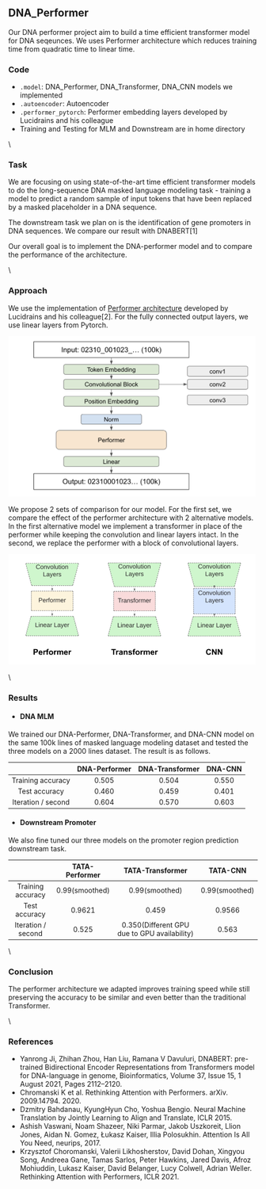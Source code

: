 ## DNA_Performer

Our DNA performer project aim to build a time efficient transformer model for DNA seqeunces. We uses Performer architecture which reduces training time from quadratic time to linear time.


### Code

- `.model`: DNA_Performer, DNA_Transformer, DNA_CNN models we implemented
- `.autoencoder`: Autoencoder
- `.performer_pytorch`: Performer embedding layers developed by Lucidrains and his colleague
- Training and Testing for MLM and Downstream are in home directory


\
### Task

We are focusing on using state-of-the-art time efficient transformer models to do the long-sequence DNA masked language modeling task - training a model to predict a random sample of input tokens that have been replaced by a masked placeholder in a DNA sequence.

The downstream task we plan on is the identification of gene promoters in DNA sequences. We compare our result with DNABERT[1]

Our overall goal is to implement the DNA-performer model and to compare the performance of the architecture.


\
### Approach
We use the implementation of <a href="https://github.com/lucidrains/performer-pytorch">Performer architecture</a> developed by Lucidrains and his colleague[2]. For the fully connected output layers, we use linear layers from Pytorch.

<img src="./model.png" width="500px"></img>

We propose 2 sets of comparison for our model. For the first set, we compare the effect of the performer architecture with 2 alternative models. In the first alternative model we implement a transformer in place of the performer while keeping the convolution and linear layers intact. In the second, we replace the performer with a block of convolutional layers.

<img src="./comparison.png" width="500px"></img>

\
### Results

- #### DNA MLM
We trained our DNA-Performer, DNA-Transformer, and DNA-CNN model on the same 100k lines of masked language modeling dataset and tested the three models on a 2000 lines dataset. The result is as follows. 

|           | DNA-Performer | DNA-Transformer | DNA-CNN |
| :---:  | :---:   |     :---:      | :---: |
| Training accuracy   | 0.505     | 0.504    |   0.550  |
| Test accuracy   | 0.460       | 0.459      |   0.401  |
| Iteration / second | 0.604 | 0.570 | 0.603 |


- #### Downstream Promoter
We also fine tuned our three models on the promoter region prediction downstream task.

|           | TATA-Performer | TATA-Transformer | TATA-CNN |
| :---:  | :---:   |     :---:      | :---: |
| Training accuracy   |  0.99(smoothed)    | 0.99(smoothed)    |   0.99(smoothed)  |
| Test accuracy   | 0.9621       | 0.459      |   0.9566  |
| Iteration / second | 0.525 | 0.350(Different GPU due to GPU availability) | 0.563 |


\
### Conclusion

The performer architecture we adapted improves training speed while still preserving the accuracy to be similar and even better than the traditional Transformer.


\
### References

- Yanrong Ji, Zhihan Zhou, Han Liu, Ramana V Davuluri, DNABERT: pre-trained Bidirectional Encoder Representations from Transformers model for DNA-language in genome, Bioinformatics, Volume 37, Issue 15, 1 August 2021, Pages 2112–2120.
- Chromanski K et al. Rethinking Attention with Performers. arXiv. 2009.14794. 2020.
- Dzmitry Bahdanau, KyungHyun Cho, Yoshua Bengio. Neural Machine Translation by Jointly Learning to Align and Translate, ICLR 2015. 
- Ashish Vaswani, Noam Shazeer, Niki Parmar, Jakob Uszkoreit, Llion Jones, Aidan N. Gomez, Łukasz Kaiser, Illia Polosukhin. Attention Is All You Need, neurips, 2017.
- Krzysztof Choromanski, Valerii Likhosherstov, David Dohan, Xingyou Song, Andreea Gane, Tamas Sarlos, Peter Hawkins, Jared Davis, Afroz Mohiuddin, Lukasz Kaiser, David Belanger, Lucy Colwell, Adrian Weller. Rethinking Attention with Performers, ICLR 2021. 
